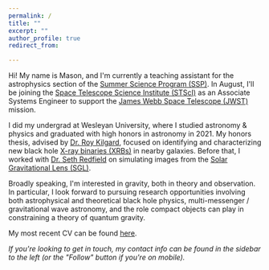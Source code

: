 ```yaml
---
permalink: /
title: ""
excerpt: ""
author_profile: true
redirect_from: 

---
```


Hi! My name is Mason, and I'm currently a teaching assistant for the astrophysics section of the [Summer Science Program (SSP)](https://summerscience.org/). In August, I'll be joining the [Space Telescope Science Institute (STScI)](https://www.stsci.edu/) as an Associate Systems Engineer to support the [James Webb Space Telescope (JWST)](https://www.jwst.nasa.gov/) mission.

I did my undergrad at Wesleyan University, where I studied astronomy & physics and graduated with high honors in astronomy in 2021. My honors thesis, advised by [Dr. Roy Kilgard](http://rkilgard.faculty.wesleyan.edu/), focused on identifying and characterizing new black hole [X-ray binaries (XRBs)](https://en.wikipedia.org/wiki/X-ray_binary) in nearby galaxies. Before that, I worked with [Dr. Seth Redfield](https://sethredfield.wescreates.wesleyan.edu/) on simulating images from the [Solar Gravitational Lens (SGL)](https://en.wikipedia.org/wiki/Solar_gravitational_lens). 

Broadly speaking, I'm interested in gravity, both in theory and observation. In particular, I look forward to pursuing research opportunities involving both astrophysical and theoretical black hole physics, multi-messenger / gravitational wave astronomy, and the role compact objects can play in constraining a theory of quantum gravity.

My most recent CV can be found [here](https://mvtea.github.io/files/mvtea-cv-jun21.pdf).

*If you're looking to get in touch, my contact info can be found in the sidebar to the left (or the "Follow" button if you're on mobile).*
